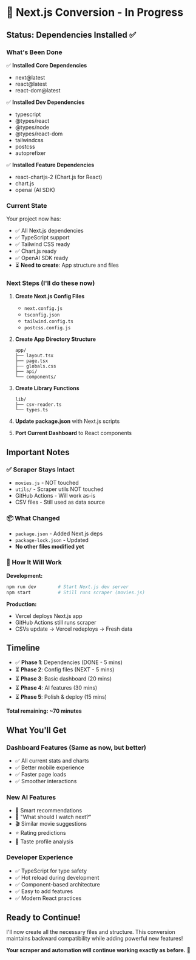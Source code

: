 # 🚀 Next.js Conversion - In Progress

## Status: **Dependencies Installed** ✅

### What's Been Done

✅ **Installed Core Dependencies**
- next@latest
- react@latest  
- react-dom@latest

✅ **Installed Dev Dependencies**
- typescript
- @types/react
- @types/node
- @types/react-dom
- tailwindcss
- postcss
- autoprefixer

✅ **Installed Feature Dependencies**
- react-chartjs-2 (Chart.js for React)
- chart.js
- openai (AI SDK)

### Current State

Your project now has:
- ✅ All Next.js dependencies
- ✅ TypeScript support
- ✅ Tailwind CSS ready
- ✅ Chart.js ready
- ✅ OpenAI SDK ready
- ⏳ **Need to create**: App structure and files

### Next Steps (I'll do these now)

1. **Create Next.js Config Files**
   - `next.config.js`
   - `tsconfig.json`
   - `tailwind.config.ts`
   - `postcss.config.js`

2. **Create App Directory Structure**
   ```
   app/
   ├── layout.tsx
   ├── page.tsx
   ├── globals.css
   ├── api/
   └── components/
   ```

3. **Create Library Functions**
   ```
   lib/
   ├── csv-reader.ts
   └── types.ts
   ```

4. **Update package.json** with Next.js scripts

5. **Port Current Dashboard** to React components

## Important Notes

### ✅ Scraper Stays Intact
- `movies.js` - NOT touched
- `utils/` - Scraper utils NOT touched  
- GitHub Actions - Will work as-is
- CSV files - Still used as data source

### 📦 What Changed
- `package.json` - Added Next.js deps
- `package-lock.json` - Updated
- **No other files modified yet**

### 🔄 How It Will Work

**Development:**
```bash
npm run dev        # Start Next.js dev server
npm start          # Still runs scraper (movies.js)
```

**Production:**
- Vercel deploys Next.js app
- GitHub Actions still runs scraper
- CSVs update → Vercel redeploys → Fresh data

## Timeline

- ✅ **Phase 1**: Dependencies (DONE - 5 mins)
- ⏳ **Phase 2**: Config files (NEXT - 5 mins)
- ⏳ **Phase 3**: Basic dashboard (20 mins)
- ⏳ **Phase 4**: AI features (30 mins)
- ⏳ **Phase 5**: Polish & deploy (15 mins)

**Total remaining: ~70 minutes**

## What You'll Get

### Dashboard Features (Same as now, but better)
- ✅ All current stats and charts
- ✅ Better mobile experience
- ✅ Faster page loads
- ✅ Smoother interactions

### New AI Features
- 🤖 Smart recommendations
- 🎯 "What should I watch next?"
- 🎬 Similar movie suggestions
- ⭐ Rating predictions
- 🧠 Taste profile analysis

### Developer Experience
- ✅ TypeScript for type safety
- ✅ Hot reload during development
- ✅ Component-based architecture
- ✅ Easy to add features
- ✅ Modern React practices

## Ready to Continue!

I'll now create all the necessary files and structure. This conversion maintains backward compatibility while adding powerful new features!

**Your scraper and automation will continue working exactly as before.** 🎉

